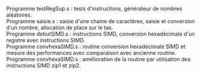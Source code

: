 Programme testRegSup.s : tests d'instructions, générateur de nombres aléatoires. <br>
Programme saisie.s  : saisie d'une chaine de caractères, saisie et conversion d'un nombre, allocation de place sur le tas.<br>
Programme debutSIMD.s : instructions SIMD,  conversion hexadécimale d'un registre avec instructions SIMD. <br>
Programme convhexaSIMD.s : routine conversion hexadécimale SIMD et mesure des performances avec comparaison avec ancienne routine. <BR> 
Programme convhexaSIMD.s : amélioration de la routine par utilisation des instructions SIMD zip1 et zip2. <br>

